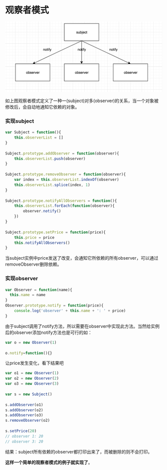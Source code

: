 # 观察者模式

![observer](./observer.png)

如上图观察者模式定义了一种一(subject)对多(observer)的关系，当一个对象被修改后，会自动地通知它依赖的对象。

### 实现subject

```javascript
var Subject = function(){
    this.observerList = []
}

Subject.prototype.addObserver = function(observer){
    this.observerList.push(observer)
}

Subject.prototype.removeObserver = function(observer){
    var index = this.observerList.indexOf(observer)
    this.observerList.splice(index, 1)
}

Subject.prototype.notifyAllObservers = function(){
    this.observerList.forEach(function(observer){
        observer.notify()
    })
}

Subject.prototype.setPrice = function(price){
    this.price = price
    this.notifyAllObservers()
}
```

当subject实例中price发送了改变，会通知它所依赖的所有observer，可以通过removeObserver删除依赖。

### 实现observer

```javascript
var Observer = function(name){
  this.name = name
}
Observer.prototype.notify = function(price){
    console.log('observer' + this.name + ': ' + price)  
}
```

由于subject调用了notify方法，所以需要在observer中实现此方法。当然给实例后的observer添加notify方法也是可行的如：

```javascript
var o = new Observer(1)

o.notify=function(){}
```

让price发生变化，看下结果吧

```javascript
var o1 = new Observer(1)
var o2 = new Observer(2)
var o3 = new Observer(3)

var s = new Subject()

s.addObserver(o1)
s.addObserver(o2)
s.addObserver(o3)
s.removeObserver(o2)

s.setPrice(20) 
// observer 1: 20 
// observer 3: 20
```

结果：subject所有依赖的observer都打印出来了，而被删除的则不会打印。

**这样一个简单的观察者模式的例子就实现了**。